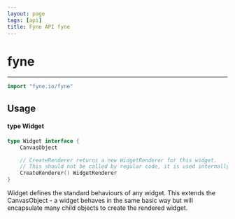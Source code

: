 ```yaml
---
layout: page
tags: [api]
title: Fyne API fyne
---
```


# fyne
---
```go
import "fyne.io/fyne"
```

## Usage

#### type Widget

```go
type Widget interface {
	CanvasObject

	// CreateRenderer returns a new WidgetRenderer for this widget.
	// This should not be called by regular code, it is used internally to render a widget.
	CreateRenderer() WidgetRenderer
}
```

Widget defines the standard behaviours of any widget. This extends the CanvasObject - a widget behaves in the same basic way but will encapsulate many child objects to create the rendered widget.
